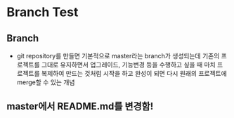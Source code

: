 # Branch Test
## Branch
* git repository를 만들면 기본적으로 master라는 branch가 생성되는데
기존의 프로젝트를 그대로 유지하면서 업그레이드, 기능변경 등을 수행하고 싶을 때
마치 프로젝트를 복제하여 만드는 것처럼 시작을 하고
완성이 되면 다시 원래의 프로젝트에 merge할 수 있는 개념

## master에서 README.md를 변경함!
